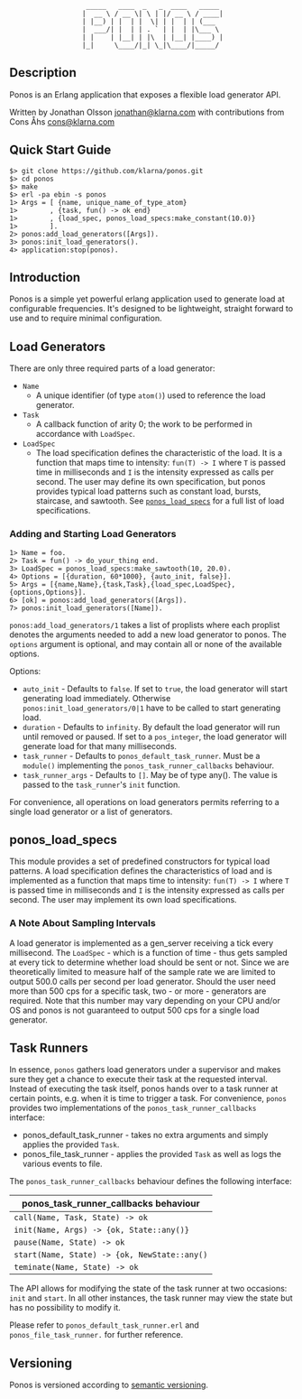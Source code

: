                        _____   ____  _   _  ____   _____
                      |  __ \ / __ \| \ | |/ __ \ / ____|
                      | |__) | |  | |  \| | |  | | (___
                      |  ___/| |  | | . ` | |  | |\___ \
                      | |    | |__| | |\  | |__| |____) |
                      |_|     \____/|_| \_|\____/|_____/

## Description

Ponos is an Erlang application that exposes a flexible load generator
API.

Written by Jonathan Olsson <jonathan@klarna.com> with contributions from
Cons Åhs <cons@klarna.com>

## Quick Start Guide

    $> git clone https://github.com/klarna/ponos.git
    $> cd ponos
    $> make
    $> erl -pa ebin -s ponos
    1> Args = [ {name, unique_name_of_type_atom}
    1>        , {task, fun() -> ok end}
    1>        , {load_spec, ponos_load_specs:make_constant(10.0)}
    1>        ].
    2> ponos:add_load_generators([Args]).
    3> ponos:init_load_generators().
    4> application:stop(ponos).


## Introduction

Ponos is a simple yet powerful erlang application used to generate load
at configurable frequencies. It's designed to be lightweight, straight
forward to use and to require minimal configuration.

## Load Generators

There are only three required parts of a load generator:

* `Name`
    * A unique identifier (of type `atom()`) used to reference the load
      generator.
* `Task`
    * A callback function of arity 0; the work to be performed in
      accordance with `LoadSpec`.
* `LoadSpec`
    * The load specification defines the characteristic of the load. It
      is a function that maps time to intensity: `fun(T) -> I` where `T`
      is passed time in milliseconds and `I` is the intensity expressed
      as calls per second. The user may define its own specification,
      but ponos provides typical load patterns such as constant load,
      bursts, staircase, and sawtooth. See
      [`ponos_load_specs`](#ponos_load_specs) for a full list of load
      specifications.

### Adding and Starting Load Generators

    1> Name = foo.
    2> Task = fun() -> do_your_thing end.
    3> LoadSpec = ponos_load_specs:make_sawtooth(10, 20.0).
    4> Options = [{duration, 60*1000}, {auto_init, false}].
    5> Args = [{name,Name},{task,Task},{load_spec,LoadSpec},{options,Options}].
    6> [ok] = ponos:add_load_generators([Args]).
    7> ponos:init_load_generators([Name]).

`ponos:add_load_generators/1` takes a list of proplists where each
proplist denotes the arguments needed to add a new load generator to
ponos. The `options` argument is optional, and may contain all or none
of the available options.

Options:

* `auto_init` - Defaults to `false`. If set to `true`, the load
  generator will start generating load immediately. Otherwise
  `ponos:init_load_generators/0|1` have to be called to start generating
  load.
* `duration` - Defaults to `infinity`. By default the load generator
  will run until removed or paused. If set to a `pos_integer`, the load
  generator will generate load for that many milliseconds.
* `task_runner` - Defaults to `ponos_default_task_runner`. Must be a
  `module()` implementing the `ponos_task_runner_callbacks` behaviour.
* `task_runner_args` - Defaults to `[]`. May be of type any(). The value
  is passed to the `task_runner`'s `init` function.

For convenience, all operations on load generators permits referring to
a single load generator or a list of generators.

## <a name="ponos_load_specs"></a> ponos_load_specs

This module provides a set of predefined constructors for typical load
patterns. A load specification defines the characteristics of load and
is implemented as a function that maps time to intensity: `fun(T) -> I`
where `T` is passed time in milliseconds and `I` is the intensity
expressed as calls per second. The user may implement its own load
specifications.


### A Note About Sampling Intervals

A load generator is implemented as a gen_server receiving a tick every
millisecond. The `LoadSpec` - which is a function of time - thus gets
sampled at every tick to determine whether load should be sent or
not. Since we are theoretically limited to measure half of the sample
rate we are limited to output 500.0 calls per second per load
generator. Should the user need more than 500 cps for a specific task,
two - or more - generators are required. Note that this number may vary
depending on your CPU and/or OS and ponos is not guaranteed to output
500 cps for a single load generator.

## Task Runners

In essence, `ponos` gathers load generators under a supervisor and
makes sure they get a chance to execute their task at the requested
interval. Instead of executing the task itself, ponos hands over to a
task runner at certain points, e.g. when it is time to trigger a
task. For convenience, `ponos` provides two implementations of the
`ponos_task_runner_callbacks` interface:

* ponos_default_task_runner - takes no extra arguments and simply
  applies the provided `Task`.
* ponos_file_task_runner - applies the provided `Task` as well as logs
  the various events to file.

The `ponos_task_runner_callbacks` behaviour defines the following interface:

| ponos_task_runner_callbacks behaviour        |
| -------------------------------------------- |
| `call(Name, Task, State) -> ok`              |
| `init(Name, Args) -> {ok, State::any()}`     |
| `pause(Name, State) -> ok`                   |
| `start(Name, State) -> {ok, NewState::any()` |
| `teminate(Name, State) -> ok`                |

The API allows for modifying the state of the task runner at two
occasions: `init` and `start`. In all other instances, the task runner
may view the state but has no possibility to modify it.

Please refer to `ponos_default_task_runner.erl` and
`ponos_file_task_runner.` for further reference.

## Versioning

Ponos is versioned according to [semantic versioning](http://semver.org/).
